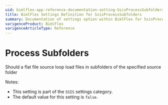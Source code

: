 ```yaml
---
uid: bimlflex-app-reference-documentation-setting-SsisProcessSubfolders
title: BimlFlex Settings Definition for SsisProcessSubfolders
summary: Documentation of settings option within BimlFlex for SsisProcessSubfolders
varigenceProduct: BimlFlex
varigenceArticleType: Reference
---
```


# Process Subfolders

Should a flat file source loop load files in subfolders of the specified source folder

Notes:
* This setting is part of the `SSIS` settings category.
 * The default value for this setting is `false`.